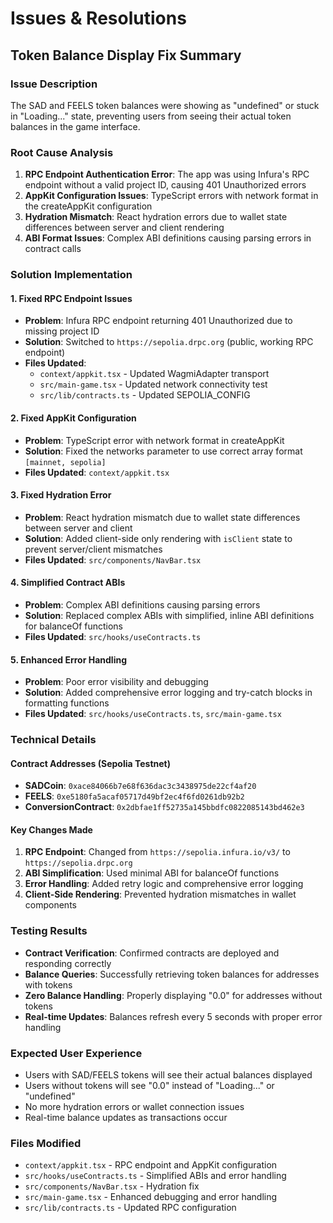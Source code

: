 # Issues & Resolutions

## Token Balance Display Fix Summary

### Issue Description
The SAD and FEELS token balances were showing as "undefined" or stuck in "Loading..." state, preventing users from seeing their actual token balances in the game interface.

### Root Cause Analysis
1. **RPC Endpoint Authentication Error**: The app was using Infura's RPC endpoint without a valid project ID, causing 401 Unauthorized errors
2. **AppKit Configuration Issues**: TypeScript errors with network format in the createAppKit configuration
3. **Hydration Mismatch**: React hydration errors due to wallet state differences between server and client rendering
4. **ABI Format Issues**: Complex ABI definitions causing parsing errors in contract calls

### Solution Implementation

#### 1. Fixed RPC Endpoint Issues
- **Problem**: Infura RPC endpoint returning 401 Unauthorized due to missing project ID
- **Solution**: Switched to `https://sepolia.drpc.org` (public, working RPC endpoint)
- **Files Updated**: 
  - `context/appkit.tsx` - Updated WagmiAdapter transport
  - `src/main-game.tsx` - Updated network connectivity test
  - `src/lib/contracts.ts` - Updated SEPOLIA_CONFIG

#### 2. Fixed AppKit Configuration
- **Problem**: TypeScript error with network format in createAppKit
- **Solution**: Fixed the networks parameter to use correct array format `[mainnet, sepolia]`
- **Files Updated**: `context/appkit.tsx`

#### 3. Fixed Hydration Error
- **Problem**: React hydration mismatch due to wallet state differences between server and client
- **Solution**: Added client-side only rendering with `isClient` state to prevent server/client mismatches
- **Files Updated**: `src/components/NavBar.tsx`

#### 4. Simplified Contract ABIs
- **Problem**: Complex ABI definitions causing parsing errors
- **Solution**: Replaced complex ABIs with simplified, inline ABI definitions for balanceOf functions
- **Files Updated**: `src/hooks/useContracts.ts`

#### 5. Enhanced Error Handling
- **Problem**: Poor error visibility and debugging
- **Solution**: Added comprehensive error logging and try-catch blocks in formatting functions
- **Files Updated**: `src/hooks/useContracts.ts`, `src/main-game.tsx`

### Technical Details

#### Contract Addresses (Sepolia Testnet)
- **SADCoin**: `0xace84066b7e68f636dac3c3438975de22cf4af20`
- **FEELS**: `0xe5180fa5acaf05717d49bf2ec4f6fd0261db92b2`
- **ConversionContract**: `0x2dbfae1ff52735a145bbdfc0822085143bd462e3`

#### Key Changes Made
1. **RPC Endpoint**: Changed from `https://sepolia.infura.io/v3/` to `https://sepolia.drpc.org`
2. **ABI Simplification**: Used minimal ABI for balanceOf functions
3. **Error Handling**: Added retry logic and comprehensive error logging
4. **Client-Side Rendering**: Prevented hydration mismatches in wallet components

### Testing Results
- **Contract Verification**: Confirmed contracts are deployed and responding correctly
- **Balance Queries**: Successfully retrieving token balances for addresses with tokens
- **Zero Balance Handling**: Properly displaying "0.0" for addresses without tokens
- **Real-time Updates**: Balances refresh every 5 seconds with proper error handling

### Expected User Experience
- Users with SAD/FEELS tokens will see their actual balances displayed
- Users without tokens will see "0.0" instead of "Loading..." or "undefined"
- No more hydration errors or wallet connection issues
- Real-time balance updates as transactions occur

### Files Modified
- `context/appkit.tsx` - RPC endpoint and AppKit configuration
- `src/hooks/useContracts.ts` - Simplified ABIs and error handling
- `src/components/NavBar.tsx` - Hydration fix
- `src/main-game.tsx` - Enhanced debugging and error handling
- `src/lib/contracts.ts` - Updated RPC configuration 